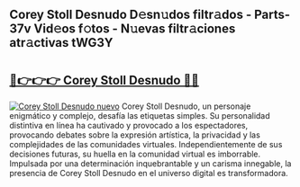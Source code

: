 ## Corey Stoll Desnudo D𝚎sn𝚞dos filtr𝚊dos - Parts-37v Vid𝚎os f𝚘tos - N𝚞evas filtr𝚊ciones atr𝚊ctivas tWG3Y

# <h2><a href="http://mb5dym.tromn.icu/?c=Corey+Stoll+Desnudo">🔗👉👉👉 Corey Stoll Desnudo 🔗🔗</a></h2>

[![Corey Stoll Desnudo nuevo](https://i.imgur.com/pEAQMta.gif)](http://mb5dym.tromn.icu/?c=Corey+Stoll+Desnudo)
Corey Stoll Desnudo, un personaje enigmático y complejo, desafía las etiquetas simples. Su personalidad distintiva en línea ha cautivado y provocado a los espectadores, provocando debates sobre la expresión artística, la privacidad y las complejidades de las comunidades virtuales. Independientemente de sus decisiones futuras, su huella en la comunidad virtual es imborrable. Impulsada por una determinación inquebrantable y un carisma innegable, la presencia de Corey Stoll Desnudo en el universo digital es transformadora.
